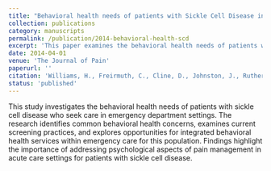 ```yaml
---
title: "Behavioral health needs of patients with Sickle Cell Disease in the emergency department"
collection: publications
category: manuscripts
permalink: /publication/2014-behavioral-health-scd
excerpt: 'This paper examines the behavioral health needs of patients with sickle cell disease who present to the emergency department.'
date: 2014-04-01
venue: 'The Journal of Pain'
paperurl: ''
citation: 'Williams, H., Freirmuth, C., Cline, D., Johnston, J., Rutherford, C., & Thornton, V. (2014). Behavioral health needs of patients with Sickle Cell Disease in the emergency department. <i>The Journal of Pain</i>, 15(4), S18.'
status: 'published'
---
```


This study investigates the behavioral health needs of patients with sickle cell disease who seek care in emergency department settings. The research identifies common behavioral health concerns, examines current screening practices, and explores opportunities for integrated behavioral health services within emergency care for this population. Findings highlight the importance of addressing psychological aspects of pain management in acute care settings for patients with sickle cell disease.
